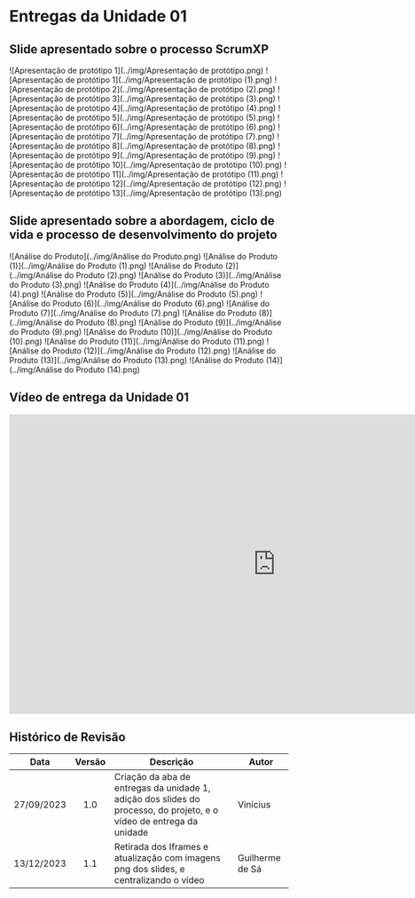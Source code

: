 # Entregas da Unidade 01

## Slide apresentado sobre o processo ScrumXP

![Apresentação de protótipo 1](../img/Apresentação de protótipo.png)
![Apresentação de protótipo 1](../img/Apresentação de protótipo (1).png)
![Apresentação de protótipo 2](../img/Apresentação de protótipo (2).png)
![Apresentação de protótipo 3](../img/Apresentação de protótipo (3).png)
![Apresentação de protótipo 4](../img/Apresentação de protótipo (4).png)
![Apresentação de protótipo 5](../img/Apresentação de protótipo (5).png)
![Apresentação de protótipo 6](../img/Apresentação de protótipo (6).png)
![Apresentação de protótipo 7](../img/Apresentação de protótipo (7).png)
![Apresentação de protótipo 8](../img/Apresentação de protótipo (8).png)
![Apresentação de protótipo 9](../img/Apresentação de protótipo (9).png)
![Apresentação de protótipo 10](../img/Apresentação de protótipo (10).png)
![Apresentação de protótipo 11](../img/Apresentação de protótipo (11).png)
![Apresentação de protótipo 12](../img/Apresentação de protótipo (12).png)
![Apresentação de protótipo 13](../img/Apresentação de protótipo (13).png)

## Slide apresentado sobre a abordagem, ciclo de vida e processo de desenvolvimento do projeto

![Análise do Produto](../img/Análise do Produto.png)
![Análise do Produto (1)](../img/Análise do Produto (1).png)
![Análise do Produto (2)](../img/Análise do Produto (2).png)
![Análise do Produto (3)](../img/Análise do Produto (3).png)
![Análise do Produto (4)](../img/Análise do Produto (4).png)
![Análise do Produto (5)](../img/Análise do Produto (5).png)
![Análise do Produto (6)](../img/Análise do Produto (6).png)
![Análise do Produto (7)](../img/Análise do Produto (7).png)
![Análise do Produto (8)](../img/Análise do Produto (8).png)
![Análise do Produto (9)](../img/Análise do Produto (9).png)
![Análise do Produto (10)](../img/Análise do Produto (10).png)
![Análise do Produto (11)](../img/Análise do Produto (11).png)
![Análise do Produto (12)](../img/Análise do Produto (12).png)
![Análise do Produto (13)](../img/Análise do Produto (13).png)
![Análise do Produto (14)](../img/Análise do Produto (14).png)

## Vídeo de entrega da Unidade 01

<p align="center">
<iframe width="960" height="540" src="https://www.youtube.com/embed/NyT2i6JT3Eg" title="Entrega Unidade 1 - Pentágono Cabeludo" frameborder="0" allow="accelerometer; autoplay; clipboard-write; encrypted-media; gyroscope; picture-in-picture; web-share" allowfullscreen></iframe>
</p>

## Histórico de Revisão

| Data       | Versão |                                                      Descrição                                                            |    Autor     |
| :--------: | :----: | ----------------------------------------------------------------------------------------------------------------------------- | ------------ |
| 27/09/2023 | 1.0    | Criação da aba de entregas da unidade 1, adição dos slides do processo, do projeto, e o vídeo de entrega da unidade | Vinícius    |
| 13/12/2023 | 1.1   | Retirada dos Iframes e atualização com imagens png dos slides, e centralizando o vídeo  | Guilherme de Sá        |
